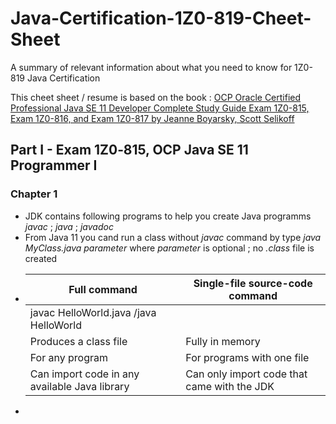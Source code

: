 # Java-Certification-1Z0-819-Cheet-Sheet
A summary of relevant information about what you need to know for 1Z0-819 Java Certification

This cheet sheet / resume is based on the book : [OCP Oracle Certified Professional Java SE 11 Developer Complete Study Guide Exam 1Z0-815, Exam 1Z0-816, and Exam 1Z0-817 by Jeanne Boyarsky, Scott Selikoff](https://www.wiley.com/en-gb/OCP+Oracle+Certified+Professional+Java+SE+11+Developer+Complete+Study+Guide%3A+Exam+1Z0+815%2C+Exam+1Z0+816%2C+and+Exam+1Z0+817-p-9781119619130)
## Part I - Exam 1Z0‐815, OCP Java SE 11 Programmer I
### Chapter 1 
  -  JDK contains following programs to help you create Java programms *javac* ; *java* ; *javadoc* 
  -  From Java 11 you cand run a class without *javac* command by type *java MyClass.java parameter* where *parameter* is optional ; no *.class* file is created
  -   | Full command                                  | Single-file source-code command             |
      | --------------------------------------------- |---------------------------------------------|
      | javac HelloWorld.java /java HelloWorld                            |                                             
      | Produces a class file                         | Fully in memory                             |
      | For any program                               | For programs with one file                  |
      | Can import code in any available Java library | Can only import code that came with the JDK |
  -   
